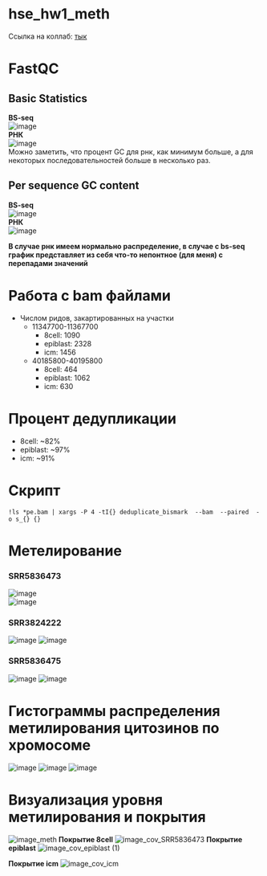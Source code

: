 # hse_hw1_meth  
Ссылка на коллаб: [тык](https://colab.research.google.com/drive/1vAPpML5hLf_LxAgX2YQBcddD2EExCZ88?usp=sharing)  

# FastQC
## Basic Statistics
**BS-seq**  
![image](https://user-images.githubusercontent.com/49417479/155021915-3075eb63-cee1-4dcc-a680-2941df9f3581.png)  
**РНК**  
![image](https://user-images.githubusercontent.com/49417479/155022130-efe49474-377b-4393-bb9a-0508b9196221.png)  
Можно заметить, что процент GC для рнк, как минимум больше, а для некоторых последовательностей больше в несколько раз.   

## Per sequence GC content
**BS-seq**  
![image](https://user-images.githubusercontent.com/49417479/155022749-35764c0e-4a1f-4592-869a-8f6873800f3d.png)  
**РНК**  
![image](https://user-images.githubusercontent.com/49417479/155022812-1a55f7c8-a799-47cc-b4fb-b67a99e47088.png)  

**В случае рнк имеем нормально распределение, в случае с bs-seq график представляет из себя что-то непонтное (для меня) с перепадами значений**  

# Работа с bam файлами  
- Числом ридов, закартированных на участки
  - 11347700-11367700
    - 8cell: 1090
    - epiblast: 2328
    - icm: 1456
  - 40185800-40195800
    - 8cell: 464
    - epiblast: 1062
    - icm: 630
# Процент дедупликации  
- 8cell: ~82%
- epiblast: ~97%
- icm: ~91%

# Скрипт
```shell
!ls *pe.bam | xargs -P 4 -tI{} deduplicate_bismark  --bam  --paired  -o s_{} {}
```

# Метелирование
### SRR5836473  
![image](https://user-images.githubusercontent.com/49417479/155021216-75d63157-3a7c-4717-9af0-932f71501a5e.png)  
![image](https://user-images.githubusercontent.com/49417479/155021240-9911a59f-13c3-4cbc-a9ee-da4626b24260.png)  


### SRR3824222
![image](https://user-images.githubusercontent.com/49417479/155021275-92f9f0b6-e5c1-404f-843b-79172cbc6e84.png)
![image](https://user-images.githubusercontent.com/49417479/155021299-48066e14-c339-49fd-8ac6-6cb6be682d0f.png)


### SRR5836475
![image](https://user-images.githubusercontent.com/49417479/155020968-8fcd2485-6327-4394-b12b-e72f0a4ecf8e.png)
![image](https://user-images.githubusercontent.com/49417479/155020987-231fa3f1-6768-4284-9b48-224a79515fb7.png)

# Гистограммы распределения метилирования цитозинов по хромосоме
![image](https://user-images.githubusercontent.com/49417479/155021515-6a6f09e8-c08f-4e87-82ef-0cdf59a78ffc.png)
![image](https://user-images.githubusercontent.com/49417479/155021537-cd01b16b-7b25-4106-b1bf-5e0f3d3ea961.png)
![image](https://user-images.githubusercontent.com/49417479/155021568-1b674fb7-9b3d-49f2-8ad2-d4f2a68cb7b2.png)

# Визуализация уровня метилирования и покрытия
![image_meth](https://user-images.githubusercontent.com/49417479/155021682-735d415a-eb89-404e-9ac6-18f1ac8bbbfd.png)
**Покрытие 8cell**
![image_cov_SRR5836473](https://user-images.githubusercontent.com/49417479/155021757-5930e2e3-7d0a-47f6-9d3f-df318caa4932.png)
**Покрытие epiblast**
![image_cov_epiblast (1)](https://user-images.githubusercontent.com/49417479/155021801-c2e18610-902b-422e-999f-a29bc444927a.png)

**Покрытие icm**
![image_cov_icm](https://user-images.githubusercontent.com/49417479/155021730-df550da4-2c23-410d-aa33-7486520dbc8a.png)

